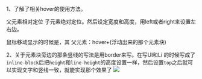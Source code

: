 1、了解了相关hover的使用方法。

父元素相对定位
子元素绝对定位。然后设定宽度和高度，用left或者right来设置左右边。

鼠标移动显示的时候是，其  父元素：hover+(浮动出来的那个元素块)

2、关于元素块旁边的那条竖![]()线的写法是用border来写。在写Ul和Li 的时候写成了`inline-block`后把`height`和`line-height`的高度设置一样，然后设置`top`之后就可以实现文字和竖线一致，就能实现那个效果了
![][image-2]


[image-2]:	https://ws2.sinaimg.cn/large/006tNc79gy1fi9a8z2696j307q019746.jpg
